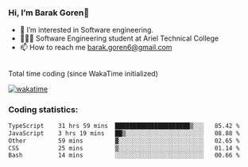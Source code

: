 ###  Hi, I’m Barak Goren👋
- 👀 I’m interested in Software engineering.
- 👨🏼‍🎓 Software Engineering student at Ariel Technical College
- 📫 How to reach me barak.goren6@gmail.com
##
Total time coding (since WakaTime initialized)

[![wakatime](https://wakatime.com/badge/user/5cc5ec80-a806-4ca2-a704-db29274e48cd.svg)](https://wakatime.com/@5cc5ec80-a806-4ca2-a704-db29274e48cd)

   
### Coding statistics:

<!--START_SECTION:waka-->

```txt
TypeScript    31 hrs 59 mins  █████████████████████▒░░░   85.42 %
JavaScript    3 hrs 19 mins   ██▒░░░░░░░░░░░░░░░░░░░░░░   08.88 %
Other         59 mins         ▓░░░░░░░░░░░░░░░░░░░░░░░░   02.65 %
CSS           25 mins         ▒░░░░░░░░░░░░░░░░░░░░░░░░   01.14 %
Bash          14 mins         ░░░░░░░░░░░░░░░░░░░░░░░░░   00.66 %
```

<!--END_SECTION:waka-->

<!---
barakgoren/barakgoren is a ✨ special ✨ repository because its `README.md` (this file) appears on your GitHub profile.
You can click the Preview link to take a look at your changes.
--->
